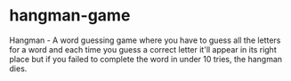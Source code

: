 # hangman-game
Hangman - A word guessing game where you have to guess all the letters for a word and each time you guess a correct letter it'll appear in its right place but if you failed to complete the word in under 10 tries, the hangman dies.
